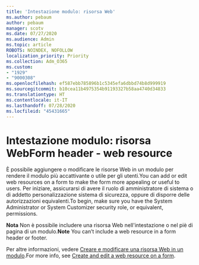 ```yaml
---
title: 'Intestazione modulo: risorsa Web'
ms.author: pebaum
author: pebaum
manager: scotv
ms.date: 07/27/2020
ms.audience: Admin
ms.topic: article
ROBOTS: NOINDEX, NOFOLLOW
localization_priority: Priority
ms.collection: Adm_O365
ms.custom:
- "1929"
- "9000308"
ms.openlocfilehash: ef587ebb785896b1c5345efa6dbbd74b8d999919
ms.sourcegitcommit: b10cea11b4975354b91193327b58aa4740d34833
ms.translationtype: HT
ms.contentlocale: it-IT
ms.lasthandoff: 07/28/2020
ms.locfileid: "45431665"
---
```

# <a name="form-header---web-resource"></a><span data-ttu-id="7c21d-102">Intestazione modulo: risorsa Web</span><span class="sxs-lookup"><span data-stu-id="7c21d-102">Form header - web resource</span></span>

<span data-ttu-id="7c21d-103">È possibile aggiungere o modificare le risorse Web in un modulo per rendere il modulo più accattivante o utile per gli utenti.</span><span class="sxs-lookup"><span data-stu-id="7c21d-103">You can add or edit web resources on a form to make the form more appealing or useful to users.</span></span> <span data-ttu-id="7c21d-104">Per iniziare, assicurarsi di avere il ruolo di amministratore di sistema o di addetto personalizzazione sistema di sicurezza, oppure di disporre delle autorizzazioni equivalenti.</span><span class="sxs-lookup"><span data-stu-id="7c21d-104">To begin, make sure you have the System Administrator or System Customizer security role, or equivalent, permissions.</span></span>  

<span data-ttu-id="7c21d-105">**Nota** Non è possibile includere una risorsa Web nell'intestazione o nel piè di pagina di un modulo.</span><span class="sxs-lookup"><span data-stu-id="7c21d-105">**Note** You can’t include a web resource in a form header or footer.</span></span>

<span data-ttu-id="7c21d-106">Per altre informazioni, vedere [Creare e modificare una risorsa Web in un modulo](https://docs.microsoft.com/dynamics365/customer-engagement/customize/create-edit-web-resources#create-and-edit-a-web-resource-on-a-form).</span><span class="sxs-lookup"><span data-stu-id="7c21d-106">For more info, see [Create and edit a web resource on a form](https://docs.microsoft.com/dynamics365/customer-engagement/customize/create-edit-web-resources#create-and-edit-a-web-resource-on-a-form).</span></span>